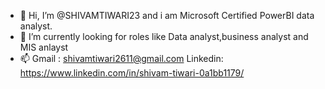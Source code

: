 - 👋 Hi, I’m @SHIVAMTIWARI23 and i am Microsoft Certified PowerBI data analyst.
- 🌱 I’m currently looking for roles like Data analyst,business analyst and MIS anlayst
- 📫  Gmail : shivamtiwari2611@gmail.com  Linkedin: https://www.linkedin.com/in/shivam-tiwari-0a1bb1179/


<!---
SHIVAMTIWARI23/SHIVAMTIWARI23 is a ✨ special ✨ repository because its `README.md` (this file) appears on your GitHub profile.
You can click the Preview link to take a look at your changes.
--->

